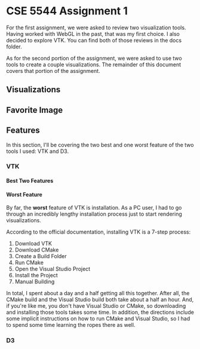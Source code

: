 # CSE 5544 Assignment 1

For the first assignment, we were asked to review two visualization tools.
Having worked with WebGL in the past, that was my first choice. I also decided
to explore VTK. You can find both of those reviews in the docs folder.

As for the second portion of the assignment, we were asked to use two tools
to create a couple visualizations. The remainder of this document covers that
portion of the assignment.

## Visualizations

## Favorite Image

## Features

In this section, I'll be covering the two best and one worst feature of
the two tools I used: VTK and D3.

### VTK

#### Best Two Features

#### Worst Feature

By far, the **worst** feature of VTK is installation. As a PC user, I had to go
through an incredibly lengthy installation process just to start rendering
visualizations.

According to the official documentation, installing VTK is a 7-step process:

1. Download VTK
2. Download CMake
3. Create a Build Folder
4. Run CMake
5. Open the Visual Studio Project
6. Install the Project
7. Manual Building

In total, I spent about a day and a half getting all this together. After all,
the CMake build and the Visual Studio build both take about a half an hour. And,
if you're like me, you don't have Visual Studio or CMake, so downloading and
installing those tools takes some time. In addition, the directions include some
implicit instructions on how to run CMake and Visual Studio, so I had to spend
some time learning the ropes there as well.

### D3
